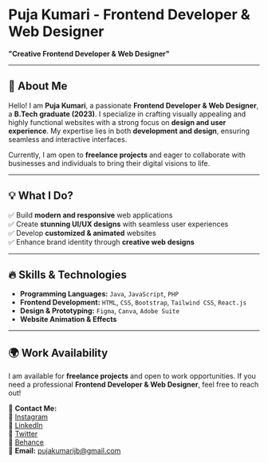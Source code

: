# Puja Kumari - Frontend Developer & Web Designer

**"Creative Frontend Developer & Web Designer"**

---

## 👋 About Me
Hello! I am **Puja Kumari**, a passionate **Frontend Developer & Web Designer**, a **B.Tech graduate (2023)**. I specialize in crafting visually appealing and highly functional websites with a strong focus on **design and user experience**. My expertise lies in both **development and design**, ensuring seamless and interactive interfaces. 

Currently, I am open to **freelance projects** and eager to collaborate with businesses and individuals to bring their digital visions to life.

---

## 💡 What I Do?
✅ Build **modern and responsive** web applications  
✅ Create **stunning UI/UX designs** with seamless user experiences  
✅ Develop **customized & animated** websites  
✅ Enhance brand identity through **creative web designs**

---

## 🔥 Skills & Technologies
- **Programming Languages:** `Java`, `JavaScript`, `PHP`  
- **Frontend Development:** `HTML`, `CSS`, `Bootstrap`, `Tailwind CSS`, `React.js`  
- **Design & Prototyping:** `Figma`, `Canva`, `Adobe Suite`  
- **Website Animation & Effects**

---

## 🌍 Work Availability
I am available for **freelance projects** and open to work opportunities. If you need a professional **Frontend Developer & Web Designer**, feel free to reach out!

📩 **Contact Me:**  
🔗 [Instagram](#)  
🔗 [LinkedIn](#)  
🔗 [Twitter](#)  
🔗 [Behance](#)  
📧 **Email:** [pujakumarijb@gmail.com](#)

